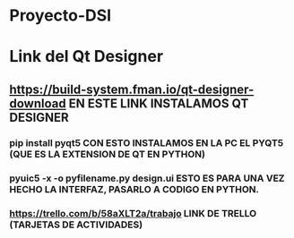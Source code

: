 # Proyecto-DSI

# Link del Qt Designer

## https://build-system.fman.io/qt-designer-download         EN ESTE LINK INSTALAMOS QT DESIGNER

### pip install pyqt5                                        CON ESTO INSTALAMOS EN LA PC EL PYQT5 (QUE ES LA EXTENSION DE QT EN PYTHON) 

### pyuic5 -x -o pyfilename.py design.ui                     ESTO ES PARA UNA VEZ HECHO LA INTERFAZ, PASARLO A CODIGO EN PYTHON.

### https://trello.com/b/58aXLT2a/trabajo                    LINK DE TRELLO (TARJETAS DE ACTIVIDADES)
